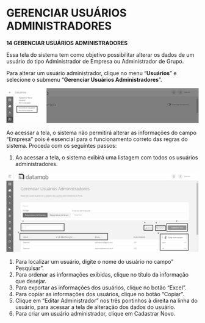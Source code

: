 # GERENCIAR USUÁRIOS ADMINISTRADORES

**14 GERENCIAR USUÁRIOS ADMINISTRADORES**

Essa tela do sistema tem como objetivo possibilitar alterar os dados de um usuário do tipo Administrador de Empresa ou Administrador de Grupo.

Para alterar um usuário administrador, clique no menu “**Usuários**” e selecione o submenu “**Gerenciar Usuários Administradores**”.

![](<../.gitbook/assets/0 (7) (1).png>)

Ao acessar a tela, o sistema não permitirá alterar as informações do campo “Empresa” pois é essencial para o funcionamento correto das regras do sistema. Proceda com os seguintes passos:

1. Ao acessar a tela, o sistema exibirá uma listagem com todos os usuários administradores.

![](<../.gitbook/assets/1 (6) (1).png>)

1. Para localizar um usuário, digite o nome do usuário no campo” Pesquisar”.
2. Para ordenar as informações exibidas, clique no título da informação que desejar.
3. Para exportar as informações dos usuários, clique no botão “Excel”.
4. Para copiar as informações dos usuários, clique no botão “Copiar”.
5. Clique em “Editar Administrador” nos três pontinhos à direita na linha do usuário, para acessar a tela de alteração dos dados do usuário.
6. Para criar um usuário administrador, clique em Cadastrar Novo.

